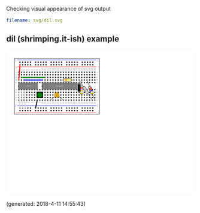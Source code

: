 Checking visual appearance of svg output

~~~yaml example="dil" fixture="svg.js"
filename: svg/dil.svg
~~~




## dil (shrimping.it-ish) example

![dil](dil.png)

(generated: 2018-4-11 14:55:43)


